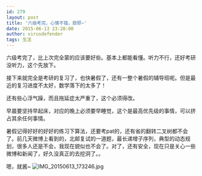 ```yaml
---
id: 279
layout: post
title: '六级考完，心情不错，欧耶~'
date: 2015-06-13 23:28:00
author: virusdefender
tags: 生活
---
```


六级考完了，比上次完全蒙的应该要好些。基本上都能看懂。听力不行，还好考研没听力，这个先放下。

接下来就完全是考研的复习了，也快暑假了，还有一整个暑假的辅导班呢。但是最近的复习进度不太好，数学落下的太多了！

还有些心浮气躁，而且拖延症太严重了，这个必须得改。

早晨要坚持早起床，对应的晚上必须要早睡觉，这个是最高优先级的事情，可以挤占其余任何事情。

暑假记得好好的好好的练习下算法，还要考pat的，还有省的翻转二叉树都不会了。前几天微博上看到的，北邮复试的一道题，最长递增子序列，典型的动态规划，很多人还是不会，我现在貌似也不会了。对了，还有安全，现在只是关心一些微博和新闻了，好久没真正的去挖洞了。。


<!--more-->


嗯，就酱~
![IMG_20150613_173246.jpg][1]


  [1]: http://storage.virusdefender.net/blog/images/279/1.jpg
